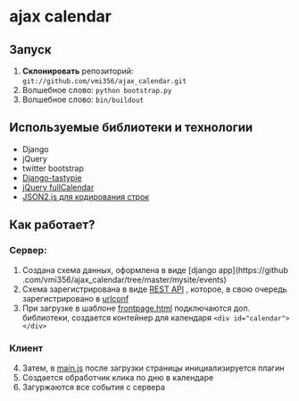 ajax calendar
=============

Запуск
------

1. **Склонировать** репозиторий: ``git://github.com/vmi356/ajax_calendar.git``
2. Волшебное слово: ``python bootstrap.py``
3. Волшебное слово: ``bin/buildout``

Используемые библиотеки и технологии
-------------------------------------

* Django
* jQuery
* twitter bootstrap
* [Django-tastypie](http://tastypieapi.org/)
* [jQuery fullCalendar](http://arshaw.com/fullcalendar/)
* [JSON2.js для кодирования строк](https://github.com/douglascrockford/JSON-js)

Как работает?
-------------

### Сервер:

1. Создана схема данных, оформлена в виде [django app](https://github
.com/vmi356/ajax_calendar/tree/master/mysite/events)
2. Схема зарегистрирована в виде [REST API](https://github.com/vmi356/ajax_calendar/blob/master/mysite/events/api.py)
, которое, в свою очередь зарегистрировано в [urlconf](https://github.com/vmi356/ajax_calendar/blob/master/mysite/events/urls.py)
3. При загрузке в шаблоне [frontpage.html](https://github.com/vmi356/ajax_calendar/blob/master/mysite/templates/frontpage.html) подключаются доп. библиотеки,
создается контейнер для календаря ``<div id="calendar"></div>``

### Клиент

4. Затем, в [main.js](https://github.com/vmi356/ajax_calendar/blob/master/mysite/media/js/main.js) после загрузки
страницы инициализируется плагин
5. Создается обработчик клика по дню в календаре
6. Загуржаются все события с сервера
